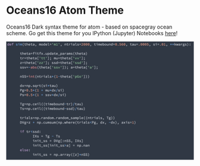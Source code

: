 # Oceans16 Atom Theme

Oceans16 Dark syntax theme for atom - based on spacegray ocean scheme.
Go get this theme for you IPython (Jupyter) Notebooks [here](https://github.com/dunovank/jupyter-themes)!

![image](https://github.com/dunovank/oceans16-atom/raw/master/screens/oceans16.png)

